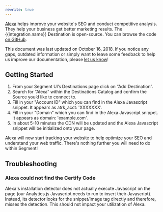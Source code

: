 ```yaml
---
rewrite: true
---
```

[Alexa](https://www.alexa.com/) helps improve your website's SEO and conduct competitive analysis. They help your business get better marketing results. The {{integration.name}} Destination is open-source. You can browse the code [on GitHub](https://github.com/segment-integrations/analytics.js-integration-alexa).

This document was last updated on October 16, 2018. If you notice any gaps, outdated information or simply want to leave some feedback to help us improve our documentation, please [let us know](https://segment.com/help/contact)!

## Getting Started

<!-- {{>connection-modes}} -->

1. From your Segment UI’s Destinations page click on “Add Destination”.
2. Search for “Alexa” within the Destinations Catalog and confirm the Source you’d like to connect to.
3. Fill in your "Account ID" which you can find in the Alexa Javascript snippet. It appears as atrk_acct: 'XXXXXXX'.
4. Fill in your "Domain" which you can find in the Alexa Javascript snippet. It appears as domain: 'example.com'.
5. In about 5-10 minutes the CDN will be updated and the Alexa Javascript snippet will be initialized onto your page.

Alexa will now start tracking your website to help optimize your SEO and understand your web traffic. There's nothing further you will need to do within Segment!

## Troubleshooting

### Alexa could not find the Certify Code

Alexa's installation detector does not actually execute Javascript on the page (our Analytics.js Javascript needs to run to insert their Javascript). Instead, its detector looks for the snippet/image tag directly and therefore, misses the detection. This should not impact your utilization of Alexa.

